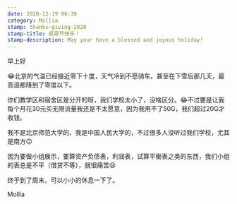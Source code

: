 ```yaml
---
date: 2020-12-19 06:30
category: Mollia
stamp: thanks-giving-2020
stamp-title: 感恩节快乐！
stamp-description: May your have a blessed and joyous holiday!
---
```


<p>
早上好

😂北京的气温已经接近零下十度，天气冷到不愿骑车。甚至在下雪后那几天，最高温都降到了零度以下。

你们教学区和宿舍区是分开的呀，我们学校太小了，没啥区分。😂不过要是让我每个月花30元买无限流量我还是不太愿意，因为我用不了50G，我们超过20G才收钱。

我不是北京师范大学的，我是中国人民大学的，不过很多人没听过我们学校，尤其是南方🙃

因为要做小组展示，要算资产负债表，利润表，试算平衡表之类的东西，我们小组的表总是不平（借贷不等），就很痛苦😫

终于到了周末，可以小小的休息一下了。

Mollia 
</p>